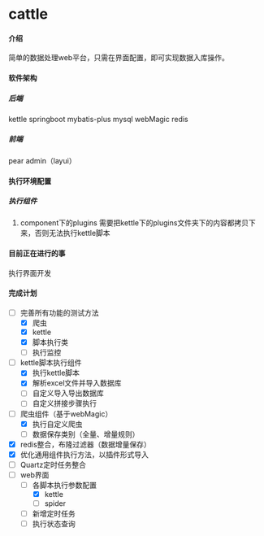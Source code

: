 # cattle

#### 介绍
简单的数据处理web平台，只需在界面配置，即可实现数据入库操作。

#### 软件架构

##### 后端
kettle
springboot
mybatis-plus
mysql
webMagic
redis

##### 前端
pear admin（layui）

#### 执行环境配置

##### 执行组件
1. component下的plugins 需要把kettle下的plugins文件夹下的内容都拷贝下来，否则无法执行kettle脚本

#### 目前正在进行的事

执行界面开发
    
#### 完成计划
- [ ] 完善所有功能的测试方法
    - [x] 爬虫
    - [x] kettle
    - [x] 脚本执行类
    - [ ] 执行监控
- [ ] kettle脚本执行组件
    - [x] 执行kettle脚本
    - [x] 解析excel文件并导入数据库
    - [ ] 自定义导入导出数据库
    - [ ] 自定义拼接步骤执行
- [ ] 爬虫组件（基于webMagic）
    - [x] 执行自定义爬虫
    - [ ] 数据保存类别（全量、增量规则）
- [x] redis整合，布隆过滤器（数据增量保存）
- [x] 优化通用组件执行方法，以插件形式导入
- [ ] Quartz定时任务整合
- [ ] web界面
    - [ ] 各脚本执行参数配置
        - [x] kettle
        - [ ] spider
    - [ ] 新增定时任务
    - [ ] 执行状态查询